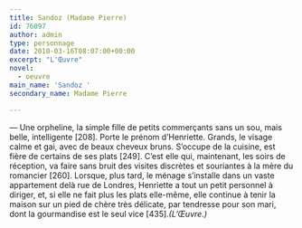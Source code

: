 ```yaml
---
title: Sandoz (Madame Pierre)
id: 76097
author: admin
type: personnage
date: 2010-03-16T08:07:00+00:00
excerpt: "L'Œuvre"
novel:
  - oeuvre
main_name: 'Sandoz '
secondary_name: Madame Pierre

---
```

— Une orpheline, la simple fille de petits commerçants sans un sou, mais belle, intelligente [208]. Porte le prénom d&rsquo;Henriette. Grands, le visage calme et gai, avec de beaux cheveux bruns. S&rsquo;occupe de la cuisine, est fière de certains de ses plats [249]. C&rsquo;est elle qui, maintenant, les soirs de réception, va faire sans bruit des visites discrètes et souriantes à la mère du romancier [260]. Lorsque, plus tard, le ménage s&rsquo;installe dans un vaste appartement delà rue de Londres, Henriette a tout un petit personnel à diriger, et, si elle ne fait plus les plats elle-même, elle continue à tenir la maison sur un pied de chère très délicate, par tendresse pour son mari, dont la gourmandise est le seul vice [435]._(L&rsquo;Œuvre.)_